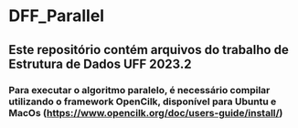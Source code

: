 # DFF_Parallel


## Este repositório contém arquivos do trabalho de Estrutura de Dados UFF 2023.2

### Para executar o algoritmo paralelo, é necessário compilar utilizando o framework OpenCilk, disponível para Ubuntu e MacOs (https://www.opencilk.org/doc/users-guide/install/)